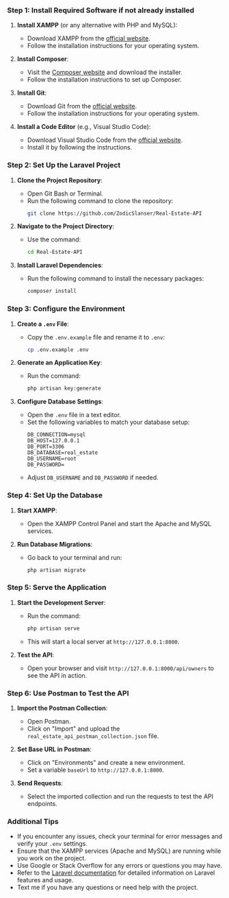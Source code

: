 ### Step 1: Install Required Software if not already installed

1. **Install XAMPP** (or any alternative with PHP and MySQL):
   - Download XAMPP from the [official website](https://www.apachefriends.org/index.html).
   - Follow the installation instructions for your operating system.

2. **Install Composer**:
   - Visit the [Composer website](https://getcomposer.org/) and download the installer.
   - Follow the installation instructions to set up Composer.

3. **Install Git**:
   - Download Git from the [official website](https://git-scm.com/).
   - Follow the installation instructions for your operating system.

4. **Install a Code Editor** (e.g., Visual Studio Code):
   - Download Visual Studio Code from the [official website](https://code.visualstudio.com/).
   - Install it by following the instructions.

### Step 2: Set Up the Laravel Project

1. **Clone the Project Repository**:
   - Open Git Bash or Terminal.
   - Run the following command to clone the repository:
     ```bash
     git clone https://github.com/ZodicSlanser/Real-Estate-API
     ```

2. **Navigate to the Project Directory**:
   - Use the command:
     ```bash
     cd Real-Estate-API
     ```

3. **Install Laravel Dependencies**:
   - Run the following command to install the necessary packages:
     ```bash
     composer install
     ```

### Step 3: Configure the Environment

1. **Create a `.env` File**:
   - Copy the `.env.example` file and rename it to `.env`:
     ```bash
     cp .env.example .env
     ```

2. **Generate an Application Key**:
   - Run the command:
     ```bash
     php artisan key:generate
     ```

3. **Configure Database Settings**:
   - Open the `.env` file in a text editor.
   - Set the following variables to match your database setup:
     ```plaintext
     DB_CONNECTION=mysql
     DB_HOST=127.0.0.1
     DB_PORT=3306
     DB_DATABASE=real_estate
     DB_USERNAME=root
     DB_PASSWORD=
     ```
   - Adjust `DB_USERNAME` and `DB_PASSWORD` if needed.

### Step 4: Set Up the Database

1. **Start XAMPP**:
   - Open the XAMPP Control Panel and start the Apache and MySQL services.


2. **Run Database Migrations**:
   - Go back to your terminal and run:
     ```bash
     php artisan migrate
     ```

### Step 5: Serve the Application

1. **Start the Development Server**:
   - Run the command:
     ```bash
     php artisan serve
     ```
   - This will start a local server at `http://127.0.0.1:8000`.

2. **Test the API**:
   - Open your browser and visit `http://127.0.0.1:8000/api/owners` to see the API in action.

### Step 6: Use Postman to Test the API

1. **Import the Postman Collection**:
   - Open Postman.
   - Click on "Import" and upload the `real_estate_api_postman_collection.json` file.

2. **Set Base URL in Postman**:
   - Click on "Environments" and create a new environment.
   - Set a variable `baseUrl` to `http://127.0.0.1:8000`.

3. **Send Requests**:
   - Select the imported collection and run the requests to test the API endpoints.

### Additional Tips

- If you encounter any issues, check your terminal for error messages and verify your `.env` settings.
- Ensure that the XAMPP services (Apache and MySQL) are running while you work on the project.
- Use Google or Stack Overflow for any errors or questions you may have.
- Refer to the [Laravel documentation](https://laravel.com/docs) for detailed information on Laravel features and usage.
- Text me if you have any questions or need help with the project.

